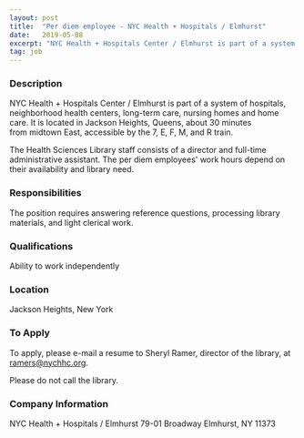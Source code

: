 ```yaml
---
layout: post
title:  "Per diem employee - NYC Health + Hospitals / Elmhurst"
date:   2019-05-08
excerpt: "NYC Health + Hospitals Center / Elmhurst is part of a system of hospitals, neighborhood health centers, long-term care, nursing homes and home care. It is located in Jackson Heights, Queens, about 30 minutes from midtown East, accessible by the 7, E, F, M, and R train. The Health Sciences Library staff..."
tag: job
---
```


### Description   

NYC Health + Hospitals Center / Elmhurst is part of a system of hospitals, neighborhood health centers, long-term care, nursing homes and home care. It is located in Jackson Heights, Queens, about 30 minutes from midtown East, accessible by the 7, E, F, M, and R train. 

The Health Sciences Library staff consists of a director and full-time administrative assistant. The per diem employees' work hours depend on their availability and library need.


### Responsibilities   

The position requires answering reference questions, processing library materials, and light clerical work. 


### Qualifications   

Ability to work independently




### Location   

Jackson Heights, New York




### To Apply   

To apply, please e-mail a resume to Sheryl Ramer, director of the library, at ramers@nychhc.org. 

Please do not call the library.


### Company Information   

NYC Health + Hospitals / Elmhurst
79-01 Broadway
Elmhurst, NY  11373




